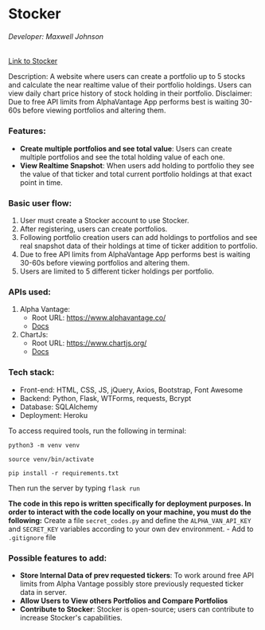 # Stocker

###### Developer: Maxwell Johnson

[Link to Stocker](https://herokuapphere/) 

Description: A website where users can create a portfolio up to 5 stocks and calculate the near realtime value of their portfolio holdings. Users can view daily chart price history of stock holding in their portfolio. Disclaimer: Due to free API limits from AlphaVantage App performs best is waiting 30-60s before viewing portfolios and altering them.

### Features:
- **Create multiple portfolios and see total value**: Users can create multiple portfolios and see the total holding value of each one.
- **View Realtime Snapshot**: When users add holding to portfolio they see the value of that ticker and total current portfolio holdings at that exact point in time.
    
### Basic user flow:
1. User must create a Stocker account to use Stocker. 
2. After registering, users can create portfolios.
3. Following portfolio creation users can add holdings to portfolios and see real snapshot data of their holdings at time of ticker addition to portfolio.
4. Due to free API limits from AlphaVantage App performs best is waiting 30-60s before viewing portfolios and altering them.
5. Users are limited to 5 different ticker holdings per portfolio.

### APIs used: 
1. Alpha Vantage:
    - Root URL: https://www.alphavantage.co/
    - [Docs](https://www.alphavantage.co/documentation/)
2. ChartJs:
    - Root URL: https://www.chartjs.org/
    - [Docs](https://www.chartjs.org/docs/latest/)
    
### Tech stack:
- Front-end: HTML, CSS, JS, jQuery, Axios, Bootstrap, Font Awesome
- Backend: Python, Flask, WTForms, requests, Bcrypt
- Database: SQLAlchemy
- Deployment: Heroku

To access required tools, run the following in terminal:

`python3 -m venv venv`

`source venv/bin/activate`

`pip install -r requirements.txt`

Then run the server by typing `flask run`

**The code in this repo is written specifically for deployment purposes. In order to interact with the code locally on your machine, you must do the following:**
Create a file `secret_codes.py` and define the `ALPHA_VAN_API_KEY` and `SECRET_KEY` variables according to your own dev environment.
    - Add to `.gitignore` file

### Possible features to add:
- **Store Internal Data of prev requested tickers**: To work around free API limits from Alpha Vantage possibly store previously requested ticker data in server.
- **Allow Users to View others Portfolios and Compare Portfolios**
- **Contribute to Stocker**: Stocker is open-source; users can contribute to increase Stocker's capabilities.



